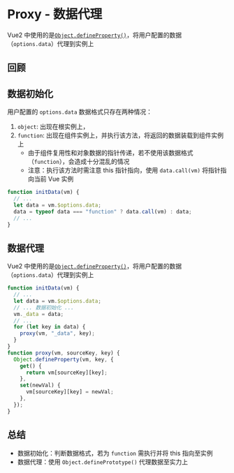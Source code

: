 # Proxy - 数据代理

Vue2 中使用的是[`Object.defineProperty()`](https://developer.mozilla.org/zh-CN/docs/Web/JavaScript/Reference/Global_Objects/Object/defineProperty)，将用户配置的数据（`options.data`）代理到实例上

## 回顾

## 数据初始化

用户配置的 `options.data` 数据格式只存在两种情况：

1. `object`: 出现在根实例上，
2. `function`: 出现在组件实例上，并执行该方法，将返回的数据装载到组件实例上
   - 由于组件复用性和对象数据的指针传递，若不使用该数据格式（`function`），会造成十分混乱的情况
   - 注意：执行该方法时需注意 this 指针指向，使用 `data.call(vm)` 将指针指向当前 Vue 实例

```js
function initData(vm) {
  // ...
  let data = vm.$options.data;
  data = typeof data === "function" ? data.call(vm) : data;
  // ...
}
```

## 数据代理

Vue2 中使用的是[`Object.defineProperty()`](https://developer.mozilla.org/zh-CN/docs/Web/JavaScript/Reference/Global_Objects/Object/defineProperty)，将用户配置的数据（`options.data`）代理到实例上

```js
function initData(vm) {
  // ...
  let data = vm.$options.data;
  // ... 数据初始化 ...
  vm._data = data;
  // ...
  for (let key in data) {
    proxy(vm, "_data", key);
  }
}
function proxy(vm, sourceKey, key) {
  Object.defineProperty(vm, key, {
    get() {
      return vm[sourceKey][key];
    },
    set(newVal) {
      vm[sourceKey][key] = newVal;
    },
  });
}
```

## 总结

- 数据初始化：判断数据格式，若为 `function` 需执行并将 this 指向至实例
- 数据代理：使用 `Object.definePrototype()` 代理数据至实力上
